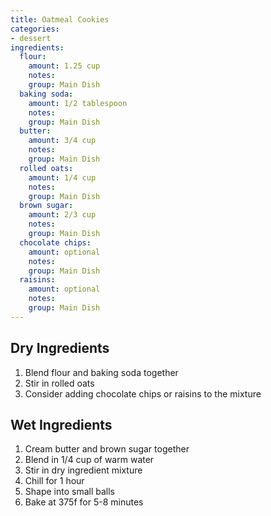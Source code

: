 ```yaml
---
title: Oatmeal Cookies
categories:
- dessert
ingredients:
  flour:
    amount: 1.25 cup
    notes: 
    group: Main Dish
  baking soda:
    amount: 1/2 tablespoon
    notes: 
    group: Main Dish
  butter:
    amount: 3/4 cup
    notes: 
    group: Main Dish
  rolled oats:
    amount: 1/4 cup
    notes: 
    group: Main Dish
  brown sugar:
    amount: 2/3 cup
    notes: 
    group: Main Dish
  chocolate chips:
    amount: optional
    notes: 
    group: Main Dish
  raisins:
    amount: optional
    notes: 
    group: Main Dish
---
```

## Dry Ingredients
1. Blend flour and baking soda together
2. Stir in rolled oats
3. Consider adding chocolate chips or raisins to the mixture

## Wet Ingredients
1. Cream butter and brown sugar together
2. Blend in 1/4 cup of warm water
3. Stir in dry ingredient mixture
4. Chill for 1 hour
5. Shape into small balls
6. Bake at 375f for 5-8 minutes 